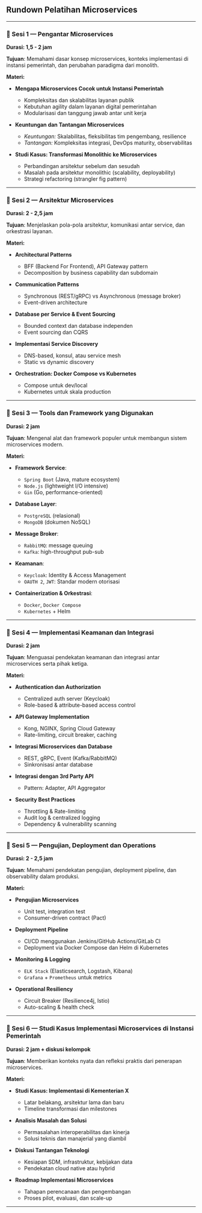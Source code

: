 ## Rundown Pelatihan Microservices

---

### **📌 Sesi 1 — Pengantar Microservices**

**Durasi: 1,5 - 2 jam**

**Tujuan**: Memahami dasar konsep microservices, konteks implementasi di instansi pemerintah, dan perubahan paradigma dari monolith.

**Materi:**

* **Mengapa Microservices Cocok untuk Instansi Pemerintah**

  * Kompleksitas dan skalabilitas layanan publik
  * Kebutuhan agility dalam layanan digital pemerintahan
  * Modularisasi dan tanggung jawab antar unit kerja

* **Keuntungan dan Tantangan Microservices**

  * *Keuntungan:* Skalabilitas, fleksibilitas tim pengembang, resilience
  * *Tantangan:* Kompleksitas integrasi, DevOps maturity, observabilitas

* **Studi Kasus: Transformasi Monolithic ke Microservices**

  * Perbandingan arsitektur sebelum dan sesudah
  * Masalah pada arsitektur monolithic (scalability, deployability)
  * Strategi refactoring (strangler fig pattern)

---

### **📌 Sesi 2 — Arsitektur Microservices**

**Durasi: 2 - 2,5 jam**

**Tujuan**: Menjelaskan pola-pola arsitektur, komunikasi antar service, dan orkestrasi layanan.

**Materi:**

* **Architectural Patterns**

  * BFF (Backend For Frontend), API Gateway pattern
  * Decomposition by business capability dan subdomain

* **Communication Patterns**

  * Synchronous (REST/gRPC) vs Asynchronous (message broker)
  * Event-driven architecture

* **Database per Service & Event Sourcing**

  * Bounded context dan database independen
  * Event sourcing dan CQRS

* **Implementasi Service Discovery**

  * DNS-based, konsul, atau service mesh
  * Static vs dynamic discovery

* **Orchestration: Docker Compose vs Kubernetes**

  * Compose untuk dev/local
  * Kubernetes untuk skala production

---

### **📌 Sesi 3 — Tools dan Framework yang Digunakan**

**Durasi: 2 jam**

**Tujuan**: Mengenal alat dan framework populer untuk membangun sistem microservices modern.

**Materi:**

* **Framework Service**:

  * `Spring Boot` (Java, mature ecosystem)
  * `Node.js` (lightweight I/O intensive)
  * `Gin` (Go, performance-oriented)

* **Database Layer**:

  * `PostgreSQL` (relasional)
  * `MongoDB` (dokumen NoSQL)

* **Message Broker**:

  * `RabbitMQ`: message queuing
  * `Kafka`: high-throughput pub-sub

* **Keamanan**:

  * `Keycloak`: Identity & Access Management
  * `OAUTH 2`, `JWT`: Standar modern otorisasi

* **Containerization & Orkestrasi**:

  * `Docker`, `Docker Compose`
  * `Kubernetes` + Helm

---

### **📌 Sesi 4 — Implementasi Keamanan dan Integrasi**

**Durasi: 2 jam**

**Tujuan**: Menguasai pendekatan keamanan dan integrasi antar microservices serta pihak ketiga.

**Materi:**

* **Authentication dan Authorization**

  * Centralized auth server (Keycloak)
  * Role-based & attribute-based access control

* **API Gateway Implementation**

  * Kong, NGINX, Spring Cloud Gateway
  * Rate-limiting, circuit breaker, caching

* **Integrasi Microservices dan Database**

  * REST, gRPC, Event (Kafka/RabbitMQ)
  * Sinkronisasi antar database

* **Integrasi dengan 3rd Party API**

  * Pattern: Adapter, API Aggregator

* **Security Best Practices**

  * Throttling & Rate-limiting
  * Audit log & centralized logging
  * Dependency & vulnerability scanning

---

### **📌 Sesi 5 — Pengujian, Deployment dan Operations**

**Durasi: 2 - 2,5 jam**

**Tujuan**: Memahami pendekatan pengujian, deployment pipeline, dan observability dalam produksi.

**Materi:**

* **Pengujian Microservices**

  * Unit test, integration test
  * Consumer-driven contract (Pact)

* **Deployment Pipeline**

  * CI/CD menggunakan Jenkins/GitHub Actions/GitLab CI
  * Deployment via Docker Compose dan Helm di Kubernetes

* **Monitoring & Logging**

  * `ELK Stack` (Elasticsearch, Logstash, Kibana)
  * `Grafana` + `Prometheus` untuk metrics

* **Operational Resiliency**

  * Circuit Breaker (Resilience4j, Istio)
  * Auto-scaling & health check

---

### **📌 Sesi 6 — Studi Kasus Implementasi Microservices di Instansi Pemerintah**

**Durasi: 2 jam + diskusi kelompok**

**Tujuan**: Memberikan konteks nyata dan refleksi praktis dari penerapan microservices.

**Materi:**

* **Studi Kasus: Implementasi di Kementerian X**

  * Latar belakang, arsitektur lama dan baru
  * Timeline transformasi dan milestones

* **Analisis Masalah dan Solusi**

  * Permasalahan interoperabilitas dan kinerja
  * Solusi teknis dan manajerial yang diambil

* **Diskusi Tantangan Teknologi**

  * Kesiapan SDM, infrastruktur, kebijakan data
  * Pendekatan cloud native atau hybrid

* **Roadmap Implementasi Microservices**

  * Tahapan perencanaan dan pengembangan
  * Proses pilot, evaluasi, dan scale-up

---


